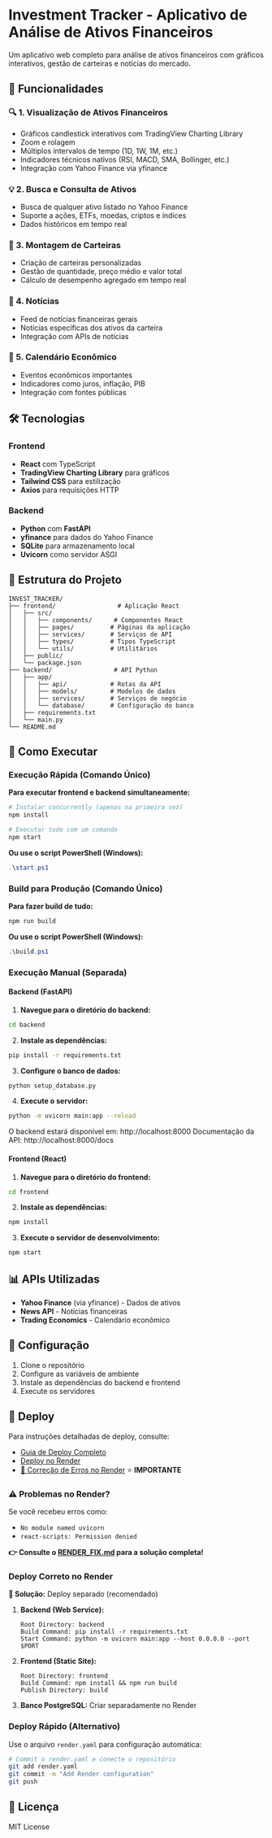 # Investment Tracker - Aplicativo de Análise de Ativos Financeiros

Um aplicativo web completo para análise de ativos financeiros com gráficos interativos, gestão de carteiras e notícias do mercado.

## 🚀 Funcionalidades

### 🔍 1. Visualização de Ativos Financeiros
- Gráficos candlestick interativos com TradingView Charting Library
- Zoom e rolagem
- Múltiplos intervalos de tempo (1D, 1W, 1M, etc.)
- Indicadores técnicos nativos (RSI, MACD, SMA, Bollinger, etc.)
- Integração com Yahoo Finance via yfinance

### 💡 2. Busca e Consulta de Ativos
- Busca de qualquer ativo listado no Yahoo Finance
- Suporte a ações, ETFs, moedas, criptos e índices
- Dados históricos em tempo real

### 💼 3. Montagem de Carteiras
- Criação de carteiras personalizadas
- Gestão de quantidade, preço médio e valor total
- Cálculo de desempenho agregado em tempo real

### 📰 4. Notícias
- Feed de notícias financeiras gerais
- Notícias específicas dos ativos da carteira
- Integração com APIs de notícias

### 📅 5. Calendário Econômico
- Eventos econômicos importantes
- Indicadores como juros, inflação, PIB
- Integração com fontes públicas

## 🛠️ Tecnologias

### Frontend
- **React** com TypeScript
- **TradingView Charting Library** para gráficos
- **Tailwind CSS** para estilização
- **Axios** para requisições HTTP

### Backend
- **Python** com **FastAPI**
- **yfinance** para dados do Yahoo Finance
- **SQLite** para armazenamento local
- **Uvicorn** como servidor ASGI

## 📁 Estrutura do Projeto

```
INVEST_TRACKER/
├── frontend/                 # Aplicação React
│   ├── src/
│   │   ├── components/      # Componentes React
│   │   ├── pages/          # Páginas da aplicação
│   │   ├── services/       # Serviços de API
│   │   ├── types/          # Tipos TypeScript
│   │   └── utils/          # Utilitários
│   ├── public/
│   └── package.json
├── backend/                 # API Python
│   ├── app/
│   │   ├── api/            # Rotas da API
│   │   ├── models/         # Modelos de dados
│   │   ├── services/       # Serviços de negócio
│   │   └── database/       # Configuração do banco
│   ├── requirements.txt
│   └── main.py
└── README.md
```

## 🚀 Como Executar

### Execução Rápida (Comando Único)

**Para executar frontend e backend simultaneamente:**
```bash
# Instalar concurrently (apenas na primeira vez)
npm install

# Executar tudo com um comando
npm start
```

**Ou use o script PowerShell (Windows):**
```powershell
.\start.ps1
```

### Build para Produção (Comando Único)

**Para fazer build de tudo:**
```bash
npm run build
```

**Ou use o script PowerShell (Windows):**
```powershell
.\build.ps1
```

### Execução Manual (Separada)

#### Backend (FastAPI)

1. **Navegue para o diretório do backend:**
```bash
cd backend
```

2. **Instale as dependências:**
```bash
pip install -r requirements.txt
```

3. **Configure o banco de dados:**
```bash
python setup_database.py
```

4. **Execute o servidor:**
```bash
python -m uvicorn main:app --reload
```

O backend estará disponível em: http://localhost:8000
Documentação da API: http://localhost:8000/docs

#### Frontend (React)

1. **Navegue para o diretório do frontend:**
```bash
cd frontend
```

2. **Instale as dependências:**
```bash
npm install
```

3. **Execute o servidor de desenvolvimento:**
```bash
npm start
```

## 📊 APIs Utilizadas

- **Yahoo Finance** (via yfinance) - Dados de ativos
- **News API** - Notícias financeiras
- **Trading Economics** - Calendário econômico

## 🔧 Configuração

1. Clone o repositório
2. Configure as variáveis de ambiente
3. Instale as dependências do backend e frontend
4. Execute os servidores

## 🚀 Deploy

Para instruções detalhadas de deploy, consulte:
- [Guia de Deploy Completo](DEPLOY_GUIDE.md)
- [Deploy no Render](RENDER_DEPLOY.md)
- [🚨 Correção de Erros no Render](RENDER_FIX.md) ⭐ **IMPORTANTE**

### ⚠️ Problemas no Render?

Se você recebeu erros como:
- `No module named uvicorn`
- `react-scripts: Permission denied`

**👉 Consulte o [RENDER_FIX.md](RENDER_FIX.md) para a solução completa!**

### Deploy Correto no Render

**🔧 Solução:** Deploy separado (recomendado)

1. **Backend (Web Service):**
   ```
   Root Directory: backend
   Build Command: pip install -r requirements.txt
   Start Command: python -m uvicorn main:app --host 0.0.0.0 --port $PORT
   ```

2. **Frontend (Static Site):**
   ```
   Root Directory: frontend
   Build Command: npm install && npm run build
   Publish Directory: build
   ```

3. **Banco PostgreSQL:** Criar separadamente no Render

### Deploy Rápido (Alternativo)

Use o arquivo `render.yaml` para configuração automática:
```bash
# Commit o render.yaml e conecte o repositório
git add render.yaml
git commit -m "Add Render configuration"
git push
```

## 📝 Licença

MIT License